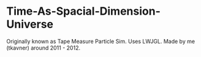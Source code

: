 # Time-As-Spacial-Dimension-Universe
Originally known as Tape Measure Particle Sim. Uses LWJGL.
Made by me (tkavner) around 2011 - 2012.
